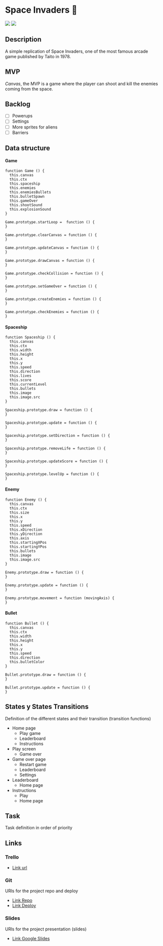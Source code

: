 # Space Invaders 👾
![](https://img.shields.io/badge/language-javascript-brightgreen.svg)
![](https://img.shields.io/badge/release-v1.0-orange.svg)

## Description
A simple replication of Space Invaders, one of the most famous arcade game published by Taito in 1978.


## MVP
*Canvas*, the MVP is a game where the player can shoot and kill the enemies coming from the space.


## Backlog
- [ ] Powerups
- [ ] Settings
- [ ] More sprites for aliens
- [ ] Barriers

## Data structure
#### Game
```
function Game () {
  this.canvas
  this.ctx
  this.spaceship
  this.enemies
  this.enemiesBullets
  this.bulletSpawn
  this.gameOver
  this.shootSound
  this.explosionSound
}

Game.prototype.startLoop =  function () {
}

Game.prototype.clearCanvas = function () {
}

Game.prototype.updateCanvas = function () {
}

Game.prototype.drawCanvas = function () {
}

Game.prototype.checkCollision = function () {
}

Game.prototype.setGameOver = function () {
}

Game.prototype.createEnemies = function () {
}

Game.prototype.checkEnemies = function () {
}
```
#### Spaceship
```
function Spaceship () {
  this.canvas
  this.ctx
  this.width
  this.height
  this.x
  this.y
  this.speed
  this.direction
  this.lives
  this.score
  this.currentLevel
  this.bullets
  this.image
  this.image.src
}

Spaceship.prototype.draw = function () {
}

Spaceship.prototype.update = function () {
}

Spaceship.prototype.setDirection = function () {
}

Spaceship.prototype.removeLife = function () {
}

Spaceship.prototype.updateScore = function () {
}

Spaceship.prototype.levelUp = function () {
}
```
#### Enemy
```
function Enemy () {
  this.canvas
  this.ctx
  this.size
  this.x
  this.y
  this.speed
  this.xDirection
  this.yDirection
  this.axis
  this.startingXPos
  this.startingYPos
  this.bullets
  this.image
  this.image.src
}

Enemy.prototype.draw = function () {
}

Enemy.prototype.update = function () {
}

Enemy.prototype.movement = function (movingAxis) {
}
```
#### Bullet
```
function Bullet () {
  this.canvas
  this.ctx
  this.width
  this.height
  this.x
  this.y
  this.speed
  this.direction
  this.bulletColor
}

Bullet.prototype.draw = function () {
}

Bullet.prototype.update = function () {
}
```


## States y States Transitions
Definition of the different states and their transition (transition functions)

- Home page
  - Play game
  - Leaderboard
  - Instructions
- Play screen
    - Game over
- Game over page
  - Restart game
  - Leaderboard
  - Settings
- Leaderboard
  - Home page
- Instructions
  - Play
  - Home page


## Task
Task definition in order of priority


## Links


### Trello
- [Link url](https://trello.com/b/ftaqBzIG/my-js-game)


### Git
URls for the project repo and deploy
- [Link Repo](https://github.com/wervux/space-invaders-arcade-game)
- [Link Deploy](https://wervux.github.io/space-invaders-arcade-game/)


### Slides
URls for the project presentation (slides)
- [Link Google Slides](https://docs.google.com/presentation/d/1TM-0qc88LtxYsQtd7t1R7HkYwRR-ZYOkldquaUGocK4/edit?usp=sharing)
